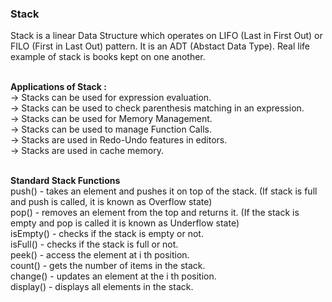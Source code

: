 ### Stack 

Stack is a linear Data Structure which operates on LIFO (Last in First Out) or FILO (First in Last Out) pattern.
It is an ADT (Abstact Data Type).
Real life example of stack is books kept on one another.<br/><br/>

**Applications of Stack :**<br/>
-> Stacks can be used for expression evaluation.<br/>
-> Stacks can be used to check parenthesis matching in an expression.<br/>
-> Stacks can be used for Memory Management.<br/>
-> Stacks can be used to manage Function Calls.<br/>
-> Stacks are used in Redo-Undo features in editors.<br/>
-> Stacks are used in cache memory.<br/><br/>


**Standard Stack Functions**<br/>
push() - takes an element and pushes it on top of the stack. (If stack is full and push is called, it is known as Overflow state)<br/>
pop() - removes an element from the top and returns it. (If the stack is empty and pop is called it is known as Underflow state)<br/>
isEmpty() - checks if the stack is empty or not.<br/>
isFull() - checks if the stack is full or not.<br/>
peek() - access the element at i th position.<br/>
count() - gets the number of items in the stack.<br/>
change() - updates an element at the i th position.<br/>
display() - displays all elements in the stack.<br/>




